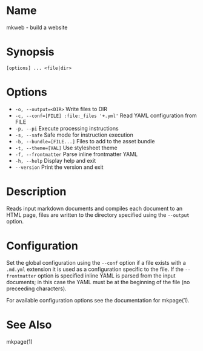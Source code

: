 # Name

mkweb - build a website

# Synopsis

```
[options] ... <file|dir>
```

# Options

+ `-o, --output=<DIR>` Write files to DIR
+ `-c, --conf=[FILE] :file:_files '+.yml'` Read YAML configuration from FILE
+ `-p, --pi` Execute processing instructions
+ `-s, --safe` Safe mode for instruction execution
+ `-b, --bundle=[FILE...]` Files to add to the asset bundle
+ `-t, --theme=[VAL]` Use stylesheet theme
+ `-f, --frontmatter` Parse inline frontmatter YAML
+ `-h, --help` Display help and exit
+ `--version` Print the version and exit

# Description

Reads input markdown documents and compiles each document to an HTML page, files are written to the directory specified using the `--output` option.

# Configuration

Set the global configuration using the `--conf` option if a file exists with a `.md.yml` extension it is used as a configuration specific to the file. If the `--frontmatter` option is specified inline YAML is parsed from the input documents; in this case the YAML must be at the beginning of the file (no preceeding characters).

For available configuration options see the documentation for mkpage(1).

# See Also

mkpage(1)
